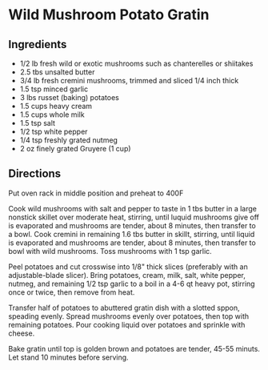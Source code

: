 # Wild Mushroom Potato Gratin 

## Ingredients

- 1/2 lb fresh wild or exotic mushrooms such as chanterelles or shiitakes
- 2.5 tbs unsalted butter
- 3/4 lb fresh cremini mushrooms, trimmed and sliced 1/4 inch thick
- 1.5 tsp minced garlic
- 3 lbs russet (baking) potatoes
- 1.5 cups heavy cream
- 1.5 cups whole milk
- 1.5 tsp salt
- 1/2 tsp white pepper
- 1/4 tsp freshly grated nutmeg
- 2 oz finely grated Gruyere (1 cup)

## Directions

Put oven rack in middle position and preheat to 400F  
  
 Cook wild mushrooms with salt and pepper to taste in 1 tbs butter in a large nonstick skillet over moderate heat, stirring, until luquid mushrooms give off is evaporated and mushrooms are tender, about 8 minutes, then transfer to a bowl. Cook cremini in remaining 1.6 tbs butter in skillt, stirring, until liquid is evaporated and mushrooms are tender, about 8 minutes, then transfer to bowl with wild mushrooms. Toss mushrooms with 1 tsp garlic.  
  
 Peel potatoes and cut crosswise into 1/8" thick slices (preferably with an adjustable-blade slicer). Bring potatoes, cream, milk, salt, white pepper, nutmeg, and remaining 1/2 tsp garlic to a boil in a 4-6 qt heavy pot, stirring once or twice, then remove from heat.  
  
 Transfer half of potatoes to abuttered gratin dish with a slotted sppon, speading evenly. Spread mushrooms evenly over potatoes, then top with remaining potatoes. Pour cooking liquid over potatoes and sprinkle with cheese.  
  
 Bake gratin until top is golden brown and potatoes are tender, 45-55 minuts. Let stand 10 minutes before serving.

